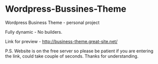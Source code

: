 # Wordpress-Bussines-Theme
Wordpress Business Theme - personal project

Fully dynamic - No builders.

Link for preview - http://business-theme.great-site.net/

P.S.
Website is on the free server so please be patient if you are entering the link, could take couple of seconds. Thanks for understanding.

